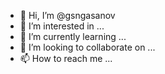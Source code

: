 - 👋 Hi, I’m @gsngasanov
- 👀 I’m interested in ...
- 🌱 I’m currently learning ...
- 💞️ I’m looking to collaborate on ...
- 📫 How to reach me ...

<!---
gsngasanov/gsngasanov is a ✨ special ✨ repository because its `README.md` (this file) appears on your GitHub profile.
You can click the Preview link to take a look at your changes.
--->
